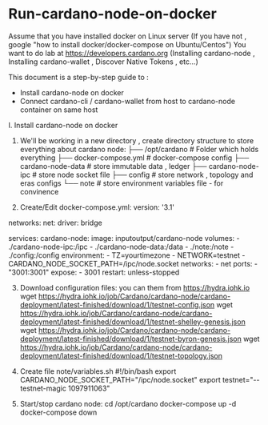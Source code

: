 # Run-cardano-node-on-docker
Assume that you have installed docker on Linux server (If you have not , google "how to install docker/docker-compose on Ubuntu/Centos")
You want to do lab at https://developers.cardano.org (Installing cardano-node , Installing cardano-wallet , Discover Native Tokens , etc...)

This document is a step-by-step guide to :
- Install cardano-node on docker
- Connect cardano-cli / cardano-wallet from host to cardano-node container on same host

I. Install cardano-node on docker
1. We'll be working in a new directory , create directory structure to store everything about cardano node:
├── /opt/cardano                        # Folder which holds everything
   ├── docker-compose.yml               # docker-compose config
   ├── cardano-node-data                # store immutable data , ledger
   ├── cardano-node-ipc                 # store node socket file
   ├── config                           # store network , topology and eras configs
   └── note                             # store environment variables file - for convinence

2. Create/Edit docker-compose.yml:
version: '3.1'

networks:
  net:
    driver: bridge

services:
  cardano-node:
    image: inputoutput/cardano-node
    volumes:
      - ./cardano-node-ipc:/ipc
      - ./cardano-node-data:/data
      - ./note:/note
      - ./config:/config
    environment:
      - TZ=yourtimezone
      - NETWORK=testnet
      - CARDANO_NODE_SOCKET_PATH=/ipc/node.socket
    networks:
      - net
    ports:
      - "3001:3001"
    expose:
      - 3001
    restart: unless-stopped
    
3. Download configuration files: you can them from https://hydra.iohk.io
wget https://hydra.iohk.io/job/Cardano/cardano-node/cardano-deployment/latest-finished/download/1/testnet-config.json
wget https://hydra.iohk.io/job/Cardano/cardano-node/cardano-deployment/latest-finished/download/1/testnet-shelley-genesis.json
wget https://hydra.iohk.io/job/Cardano/cardano-node/cardano-deployment/latest-finished/download/1/testnet-byron-genesis.json
wget https://hydra.iohk.io/job/Cardano/cardano-node/cardano-deployment/latest-finished/download/1/testnet-topology.json

4. Create file note/variables.sh
#!/bin/bash
export CARDANO_NODE_SOCKET_PATH="/ipc/node.socket"
export testnet="--testnet-magic 1097911063"

5. Start/stop cardano node:
cd /opt/cardano
docker-compose up -d
docker-compose down
